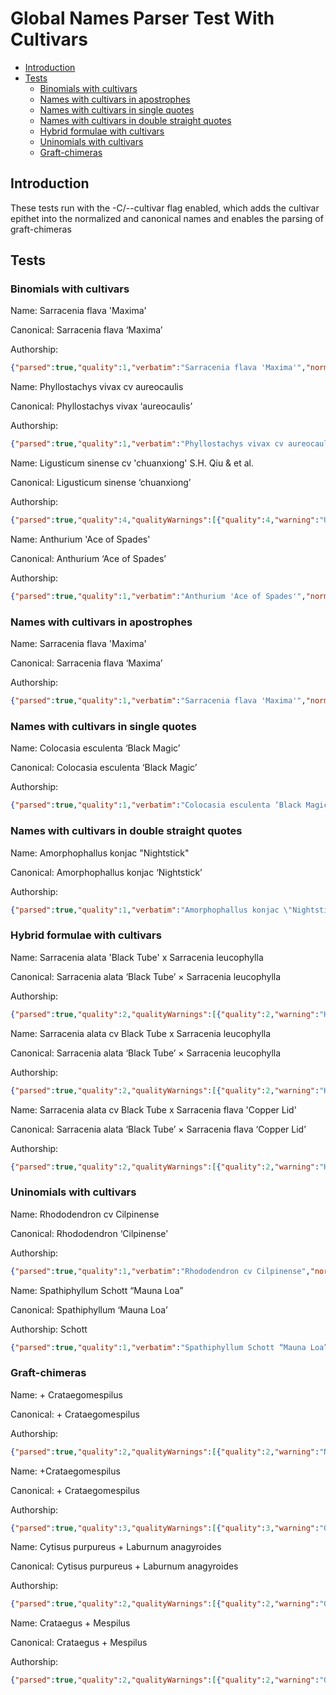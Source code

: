 # Global Names Parser Test With Cultivars

<!-- vim-markdown-toc GFM -->

* [Introduction](#introduction)
* [Tests](#tests)
  * [Binomials with cultivars](#binomials-with-cultivars)
  * [Names with cultivars in apostrophes](#names-with-cultivars-in-apostrophes)
  * [Names with cultivars in single quotes](#names-with-cultivars-in-single-quotes)
  * [Names with cultivars in double straight quotes](#names-with-cultivars-in-double-straight-quotes)
  * [Hybrid formulae with cultivars](#hybrid-formulae-with-cultivars)
  * [Uninomials with cultivars](#uninomials-with-cultivars)
  * [Graft-chimeras](#graft-chieras)

<!-- vim-markdown-toc -->

## Introduction

These tests run with the -C/--cultivar flag enabled, which adds the cultivar
epithet into the normalized and canonical names and enables the parsing of graft-chimeras

## Tests

### Binomials with cultivars

Name: Sarracenia flava 'Maxima'

Canonical: Sarracenia flava ‘Maxima’

Authorship:

```json
{"parsed":true,"quality":1,"verbatim":"Sarracenia flava 'Maxima'","normalized":"Sarracenia flava ‘Maxima’","canonical":{"stemmed":"Sarracenia flau ‘Maxima’","simple":"Sarracenia flava ‘Maxima’","full":"Sarracenia flava ‘Maxima’"},"cardinality":3,"details":{"species":{"genus":"Sarracenia","species":"flava","cultivar":"‘Maxima’"}},"words":[{"verbatim":"Sarracenia","normalized":"Sarracenia","wordType":"GENUS","start":0,"end":10},{"verbatim":"flava","normalized":"flava","wordType":"SPECIES","start":11,"end":16},{"verbatim":"Maxima","normalized":"‘Maxima’","wordType":"CULTIVAR","start":18,"end":24}],"id":"39178008-65ee-5de3-af88-63ffdd67e00b","parserVersion":"test_version"}
```

Name: Phyllostachys vivax cv aureocaulis

Canonical: Phyllostachys vivax ‘aureocaulis’

Authorship:

```json
{"parsed":true,"quality":1,"verbatim":"Phyllostachys vivax cv aureocaulis","normalized":"Phyllostachys vivax ‘aureocaulis’","canonical":{"stemmed":"Phyllostachys uiuax ‘aureocaulis’","simple":"Phyllostachys vivax ‘aureocaulis’","full":"Phyllostachys vivax ‘aureocaulis’"},"cardinality":3,"details":{"species":{"genus":"Phyllostachys","species":"vivax","cultivar":"‘aureocaulis’"}},"words":[{"verbatim":"Phyllostachys","normalized":"Phyllostachys","wordType":"GENUS","start":0,"end":13},{"verbatim":"vivax","normalized":"vivax","wordType":"SPECIES","start":14,"end":19},{"verbatim":"aureocaulis","normalized":"‘aureocaulis’","wordType":"CULTIVAR","start":23,"end":34}],"id":"56f7057d-9c5c-5ac7-bc7a-f631fb58f5d6","parserVersion":"test_version"}
```

Name: Ligusticum sinense cv 'chuanxiong' S.H. Qiu & et al.

Canonical: Ligusticum sinense ‘chuanxiong’

Authorship:

```json
{"parsed":true,"quality":4,"qualityWarnings":[{"quality":4,"warning":"Unparsed tail"}],"verbatim":"Ligusticum sinense cv 'chuanxiong' S.H. Qiu \u0026 et al.","normalized":"Ligusticum sinense ‘chuanxiong’","canonical":{"stemmed":"Ligusticum sinens ‘chuanxiong’","simple":"Ligusticum sinense ‘chuanxiong’","full":"Ligusticum sinense ‘chuanxiong’"},"cardinality":3,"tail":" S.H. Qiu \u0026 et al.","details":{"species":{"genus":"Ligusticum","species":"sinense","cultivar":"‘chuanxiong’"}},"words":[{"verbatim":"Ligusticum","normalized":"Ligusticum","wordType":"GENUS","start":0,"end":10},{"verbatim":"sinense","normalized":"sinense","wordType":"SPECIES","start":11,"end":18},{"verbatim":"chuanxiong","normalized":"‘chuanxiong’","wordType":"CULTIVAR","start":23,"end":33}],"id":"73f015c2-6679-5428-b418-6f4487af419d","parserVersion":"test_version"}
```

Name: Anthurium 'Ace of Spades'

Canonical: Anthurium ‘Ace of Spades’

Authorship:

```json
{"parsed":true,"quality":1,"verbatim":"Anthurium 'Ace of Spades'","normalized":"Anthurium ‘Ace of Spades’","canonical":{"stemmed":"Anthurium ‘Ace of Spades’","simple":"Anthurium ‘Ace of Spades’","full":"Anthurium ‘Ace of Spades’"},"cardinality":2,"details":{"uninomial":{"uninomial":"Anthurium","cultivar":"‘Ace of Spades’"}},"words":[{"verbatim":"Anthurium","normalized":"Anthurium","wordType":"UNINOMIAL","start":0,"end":9},{"verbatim":"Ace of Spades","normalized":"‘Ace of Spades’","wordType":"CULTIVAR","start":11,"end":24}],"id":"3adaf031-08f2-576e-b9af-616bf328473e","parserVersion":"test_version"}
```

### Names with cultivars in apostrophes

Name: Sarracenia flava 'Maxima'

Canonical: Sarracenia flava ‘Maxima’

Authorship:

```json
{"parsed":true,"quality":1,"verbatim":"Sarracenia flava 'Maxima'","normalized":"Sarracenia flava ‘Maxima’","canonical":{"stemmed":"Sarracenia flau ‘Maxima’","simple":"Sarracenia flava ‘Maxima’","full":"Sarracenia flava ‘Maxima’"},"cardinality":3,"details":{"species":{"genus":"Sarracenia","species":"flava","cultivar":"‘Maxima’"}},"words":[{"verbatim":"Sarracenia","normalized":"Sarracenia","wordType":"GENUS","start":0,"end":10},{"verbatim":"flava","normalized":"flava","wordType":"SPECIES","start":11,"end":16},{"verbatim":"Maxima","normalized":"‘Maxima’","wordType":"CULTIVAR","start":18,"end":24}],"id":"39178008-65ee-5de3-af88-63ffdd67e00b","parserVersion":"test_version"}
```

### Names with cultivars in single quotes

Name: Colocasia esculenta ‘Black Magic’

Canonical: Colocasia esculenta ‘Black Magic’

Authorship:

```json
{"parsed":true,"quality":1,"verbatim":"Colocasia esculenta ‘Black Magic’","normalized":"Colocasia esculenta ‘Black Magic’","canonical":{"stemmed":"Colocasia esculent ‘Black Magic’","simple":"Colocasia esculenta ‘Black Magic’","full":"Colocasia esculenta ‘Black Magic’"},"cardinality":3,"details":{"species":{"genus":"Colocasia","species":"esculenta","cultivar":"‘Black Magic’"}},"words":[{"verbatim":"Colocasia","normalized":"Colocasia","wordType":"GENUS","start":0,"end":9},{"verbatim":"esculenta","normalized":"esculenta","wordType":"SPECIES","start":10,"end":19},{"verbatim":"Black Magic","normalized":"‘Black Magic’","wordType":"CULTIVAR","start":21,"end":32}],"id":"9a74485c-86d2-5bc6-a796-a634bdf03a9e","parserVersion":"test_version"}
```

### Names with cultivars in double straight quotes

Name: Amorphophallus konjac "Nightstick"

Canonical: Amorphophallus konjac ‘Nightstick’

Authorship:

```json
{"parsed":true,"quality":1,"verbatim":"Amorphophallus konjac \"Nightstick\"","normalized":"Amorphophallus konjac ‘Nightstick’","canonical":{"stemmed":"Amorphophallus koniac ‘Nightstick’","simple":"Amorphophallus konjac ‘Nightstick’","full":"Amorphophallus konjac ‘Nightstick’"},"cardinality":3,"details":{"species":{"genus":"Amorphophallus","species":"konjac","cultivar":"‘Nightstick’"}},"words":[{"verbatim":"Amorphophallus","normalized":"Amorphophallus","wordType":"GENUS","start":0,"end":14},{"verbatim":"konjac","normalized":"konjac","wordType":"SPECIES","start":15,"end":21},{"verbatim":"Nightstick","normalized":"‘Nightstick’","wordType":"CULTIVAR","start":23,"end":33}],"id":"eaa0c523-412c-55d5-a3fb-88c9476362c7","parserVersion":"test_version"}
```

### Hybrid formulae with cultivars

Name: Sarracenia alata 'Black Tube' x Sarracenia leucophylla

Canonical: Sarracenia alata ‘Black Tube’ × Sarracenia leucophylla

Authorship:

```json
{"parsed":true,"quality":2,"qualityWarnings":[{"quality":2,"warning":"Hybrid formula"}],"verbatim":"Sarracenia alata 'Black Tube' x Sarracenia leucophylla","normalized":"Sarracenia alata ‘Black Tube’ × Sarracenia leucophylla","canonical":{"stemmed":"Sarracenia alat ‘Black Tube’ × Sarracenia leucophyll","simple":"Sarracenia alata ‘Black Tube’ × Sarracenia leucophylla","full":"Sarracenia alata ‘Black Tube’ × Sarracenia leucophylla"},"cardinality":0,"hybrid":"HYBRID_FORMULA","details":{"hybridFormula":[{"species":{"genus":"Sarracenia","species":"alata","cultivar":"‘Black Tube’"}},{"species":{"genus":"Sarracenia","species":"leucophylla"}}]},"words":[{"verbatim":"Sarracenia","normalized":"Sarracenia","wordType":"GENUS","start":0,"end":10},{"verbatim":"alata","normalized":"alata","wordType":"SPECIES","start":11,"end":16},{"verbatim":"Black Tube","normalized":"‘Black Tube’","wordType":"CULTIVAR","start":18,"end":28},{"verbatim":"x","normalized":"×","wordType":"HYBRID_CHAR","start":30,"end":31},{"verbatim":"Sarracenia","normalized":"Sarracenia","wordType":"GENUS","start":32,"end":42},{"verbatim":"leucophylla","normalized":"leucophylla","wordType":"SPECIES","start":43,"end":54}],"id":"17b9d0fb-76f0-510e-8c13-bf48033d50dd","parserVersion":"test_version"}
```

Name: Sarracenia alata cv Black Tube x Sarracenia leucophylla

Canonical: Sarracenia alata ‘Black Tube’ × Sarracenia leucophylla

Authorship:

```json
{"parsed":true,"quality":2,"qualityWarnings":[{"quality":2,"warning":"Hybrid formula"}],"verbatim":"Sarracenia alata cv Black Tube x Sarracenia leucophylla","normalized":"Sarracenia alata ‘Black Tube’ × Sarracenia leucophylla","canonical":{"stemmed":"Sarracenia alat ‘Black Tube’ × Sarracenia leucophyll","simple":"Sarracenia alata ‘Black Tube’ × Sarracenia leucophylla","full":"Sarracenia alata ‘Black Tube’ × Sarracenia leucophylla"},"cardinality":0,"hybrid":"HYBRID_FORMULA","details":{"hybridFormula":[{"species":{"genus":"Sarracenia","species":"alata","cultivar":"‘Black Tube’"}},{"species":{"genus":"Sarracenia","species":"leucophylla"}}]},"words":[{"verbatim":"Sarracenia","normalized":"Sarracenia","wordType":"GENUS","start":0,"end":10},{"verbatim":"alata","normalized":"alata","wordType":"SPECIES","start":11,"end":16},{"verbatim":"Black Tube","normalized":"‘Black Tube’","wordType":"CULTIVAR","start":20,"end":30},{"verbatim":"x","normalized":"×","wordType":"HYBRID_CHAR","start":31,"end":32},{"verbatim":"Sarracenia","normalized":"Sarracenia","wordType":"GENUS","start":33,"end":43},{"verbatim":"leucophylla","normalized":"leucophylla","wordType":"SPECIES","start":44,"end":55}],"id":"1b978ba7-efc5-550f-a598-7830114514b1","parserVersion":"test_version"}
```

Name: Sarracenia alata cv Black Tube x Sarracenia flava 'Copper Lid'

Canonical: Sarracenia alata ‘Black Tube’ × Sarracenia flava ‘Copper Lid’

Authorship:

```json
{"parsed":true,"quality":2,"qualityWarnings":[{"quality":2,"warning":"Hybrid formula"}],"verbatim":"Sarracenia alata cv Black Tube x Sarracenia flava 'Copper Lid'","normalized":"Sarracenia alata ‘Black Tube’ × Sarracenia flava ‘Copper Lid’","canonical":{"stemmed":"Sarracenia alat ‘Black Tube’ × Sarracenia flau ‘Copper Lid’","simple":"Sarracenia alata ‘Black Tube’ × Sarracenia flava ‘Copper Lid’","full":"Sarracenia alata ‘Black Tube’ × Sarracenia flava ‘Copper Lid’"},"cardinality":0,"hybrid":"HYBRID_FORMULA","details":{"hybridFormula":[{"species":{"genus":"Sarracenia","species":"alata","cultivar":"‘Black Tube’"}},{"species":{"genus":"Sarracenia","species":"flava","cultivar":"‘Copper Lid’"}}]},"words":[{"verbatim":"Sarracenia","normalized":"Sarracenia","wordType":"GENUS","start":0,"end":10},{"verbatim":"alata","normalized":"alata","wordType":"SPECIES","start":11,"end":16},{"verbatim":"Black Tube","normalized":"‘Black Tube’","wordType":"CULTIVAR","start":20,"end":30},{"verbatim":"x","normalized":"×","wordType":"HYBRID_CHAR","start":31,"end":32},{"verbatim":"Sarracenia","normalized":"Sarracenia","wordType":"GENUS","start":33,"end":43},{"verbatim":"flava","normalized":"flava","wordType":"SPECIES","start":44,"end":49},{"verbatim":"Copper Lid","normalized":"‘Copper Lid’","wordType":"CULTIVAR","start":51,"end":61}],"id":"260dea27-b2c9-5231-bebf-b149999e053a","parserVersion":"test_version"}
```

### Uninomials with cultivars

Name: Rhododendron cv Cilpinense

Canonical: Rhododendron ‘Cilpinense’

Authorship:

```json
{"parsed":true,"quality":1,"verbatim":"Rhododendron cv Cilpinense","normalized":"Rhododendron ‘Cilpinense’","canonical":{"stemmed":"Rhododendron ‘Cilpinense’","simple":"Rhododendron ‘Cilpinense’","full":"Rhododendron ‘Cilpinense’"},"cardinality":2,"details":{"uninomial":{"uninomial":"Rhododendron","cultivar":"‘Cilpinense’"}},"words":[{"verbatim":"Rhododendron","normalized":"Rhododendron","wordType":"UNINOMIAL","start":0,"end":12},{"verbatim":"Cilpinense","normalized":"‘Cilpinense’","wordType":"CULTIVAR","start":16,"end":26}],"id":"abd299df-e4b2-533c-86eb-a4a5e273b934","parserVersion":"test_version"}
```

Name: Spathiphyllum Schott “Mauna Loa”

Canonical: Spathiphyllum ‘Mauna Loa’

Authorship: Schott

```json
{"parsed":true,"quality":1,"verbatim":"Spathiphyllum Schott “Mauna Loa”","normalized":"Spathiphyllum Schott ‘Mauna Loa’","canonical":{"stemmed":"Spathiphyllum ‘Mauna Loa’","simple":"Spathiphyllum ‘Mauna Loa’","full":"Spathiphyllum ‘Mauna Loa’"},"cardinality":2,"authorship":{"verbatim":"Schott","normalized":"Schott","authors":["Schott"],"originalAuth":{"authors":["Schott"]}},"details":{"uninomial":{"uninomial":"Spathiphyllum","cultivar":"‘Mauna Loa’","authorship":{"verbatim":"Schott","normalized":"Schott","authors":["Schott"],"originalAuth":{"authors":["Schott"]}}}},"words":[{"verbatim":"Spathiphyllum","normalized":"Spathiphyllum","wordType":"UNINOMIAL","start":0,"end":13},{"verbatim":"Schott","normalized":"Schott","wordType":"AUTHOR_WORD","start":14,"end":20},{"verbatim":"Mauna Loa","normalized":"‘Mauna Loa’","wordType":"CULTIVAR","start":22,"end":31}],"id":"fb8afb5b-67b8-5bcc-8492-773cc40d3bb9","parserVersion":"test_version"}
```

### Graft-chimeras

Name: + Crataegomespilus

Canonical: + Crataegomespilus

Authorship:

```json
{"parsed":true,"quality":2,"qualityWarnings":[{"quality":2,"warning":"Named graft-chimera"}],"verbatim":"+ Crataegomespilus","normalized":"+ Crataegomespilus","canonical":{"stemmed":"Crataegomespilus","simple":"Crataegomespilus","full":"+ Crataegomespilus"},"cardinality":1,"hybrid":"NAMED_GRAFT_CHIMERA","details":{"uninomial":{"uninomial":"Crataegomespilus"}},"words":[{"verbatim":"+","normalized":"+","wordType":"GRAFT_CHIMERA_CHAR","start":0,"end":1},{"verbatim":"Crataegomespilus","normalized":"Crataegomespilus","wordType":"UNINOMIAL","start":2,"end":18}],"id":"408e8fc7-fa27-53a6-9eff-37cb779724e4","parserVersion":"test_version"}
```

Name: +Crataegomespilus

Canonical: + Crataegomespilus

Authorship:

```json
{"parsed":true,"quality":3,"qualityWarnings":[{"quality":3,"warning":"Graft-chimera char is not separated by space"},{"quality":2,"warning":"Named graft-chimera"}],"verbatim":"+Crataegomespilus","normalized":"+ Crataegomespilus","canonical":{"stemmed":"Crataegomespilus","simple":"Crataegomespilus","full":"+ Crataegomespilus"},"cardinality":1,"hybrid":"NAMED_GRAFT_CHIMERA","details":{"uninomial":{"uninomial":"Crataegomespilus"}},"words":[{"verbatim":"+","normalized":"+","wordType":"GRAFT_CHIMERA_CHAR","start":0,"end":1},{"verbatim":"Crataegomespilus","normalized":"Crataegomespilus","wordType":"UNINOMIAL","start":1,"end":17}],"id":"c2c50c08-1f62-547f-8fab-50359caf0b31","parserVersion":"test_version"}
```

Name: Cytisus purpureus + Laburnum anagyroides

Canonical: Cytisus purpureus + Laburnum anagyroides

Authorship:

```json
{"parsed":true,"quality":2,"qualityWarnings":[{"quality":2,"warning":"Graft-chimera formula"}],"verbatim":"Cytisus purpureus + Laburnum anagyroides","normalized":"Cytisus purpureus + Laburnum anagyroides","canonical":{"stemmed":"Cytisus purpure + Laburnum anagyroid","simple":"Cytisus purpureus + Laburnum anagyroides","full":"Cytisus purpureus + Laburnum anagyroides"},"cardinality":0,"hybrid":"GRAFT_CHIMERA_FORMULA","details":{"graftChimeraFormula":[{"species":{"genus":"Cytisus","species":"purpureus"}},{"species":{"genus":"Laburnum","species":"anagyroides"}}]},"words":[{"verbatim":"Cytisus","normalized":"Cytisus","wordType":"GENUS","start":0,"end":7},{"verbatim":"purpureus","normalized":"purpureus","wordType":"SPECIES","start":8,"end":17},{"verbatim":"+","normalized":"+","wordType":"GRAFT_CHIMERA_CHAR","start":18,"end":19},{"verbatim":"Laburnum","normalized":"Laburnum","wordType":"GENUS","start":20,"end":28},{"verbatim":"anagyroides","normalized":"anagyroides","wordType":"SPECIES","start":29,"end":40}],"id":"a8f8ace8-ba1a-5371-b9d5-73efce81d52c","parserVersion":"test_version"}
```

Name: Crataegus + Mespilus

Canonical: Crataegus + Mespilus

Authorship:

```json
{"parsed":true,"quality":2,"qualityWarnings":[{"quality":2,"warning":"Graft-chimera formula"}],"verbatim":"Crataegus + Mespilus","normalized":"Crataegus + Mespilus","canonical":{"stemmed":"Crataegus + Mespilus","simple":"Crataegus + Mespilus","full":"Crataegus + Mespilus"},"cardinality":0,"hybrid":"GRAFT_CHIMERA_FORMULA","details":{"graftChimeraFormula":[{"uninomial":{"uninomial":"Crataegus"}},{"uninomial":{"uninomial":"Mespilus"}}]},"words":[{"verbatim":"Crataegus","normalized":"Crataegus","wordType":"UNINOMIAL","start":0,"end":9},{"verbatim":"+","normalized":"+","wordType":"GRAFT_CHIMERA_CHAR","start":10,"end":11},{"verbatim":"Mespilus","normalized":"Mespilus","wordType":"UNINOMIAL","start":12,"end":20}],"id":"d651cd82-9b00-53dd-9d59-6af66ab62046","parserVersion":"test_version"}
```
